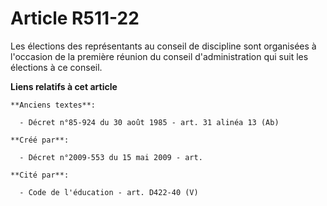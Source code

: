# Article R511-22

Les élections des représentants au conseil de discipline sont organisées à l'occasion de la première réunion du conseil
d'administration qui suit les élections à ce conseil.

**Liens relatifs à cet article**

	**Anciens textes**:

	  - Décret n°85-924 du 30 août 1985 - art. 31 alinéa 13 (Ab)

	**Créé par**:

	  - Décret n°2009-553 du 15 mai 2009 - art.

	**Cité par**:

	  - Code de l'éducation - art. D422-40 (V)
